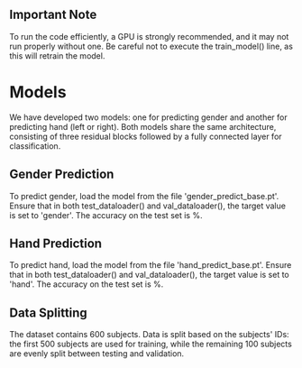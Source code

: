 ## Important Note
To run the code efficiently, a GPU is strongly recommended, and it may not run properly without one. Be careful not to execute the train_model() line, as this will retrain the model.

# Models
We have developed two models: one for predicting gender and another for predicting hand (left or right). Both models share the same architecture, consisting of three residual blocks followed by a fully connected layer for classification.

## Gender Prediction
To predict gender, load the model from the file 'gender_predict_base.pt'. Ensure that in both test_dataloader() and val_dataloader(), the target value is set to 'gender'.
The accuracy on the test set is %.

## Hand Prediction
To predict hand, load the model from the file 'hand_predict_base.pt'. Ensure that in both test_dataloader() and val_dataloader(), the target value is set to 'hand'.
The accuracy on the test set is %.

## Data Splitting
The dataset contains 600 subjects. Data is split based on the subjects' IDs: the first 500 subjects are used for training, while the remaining 100 subjects are evenly split between testing and validation.
